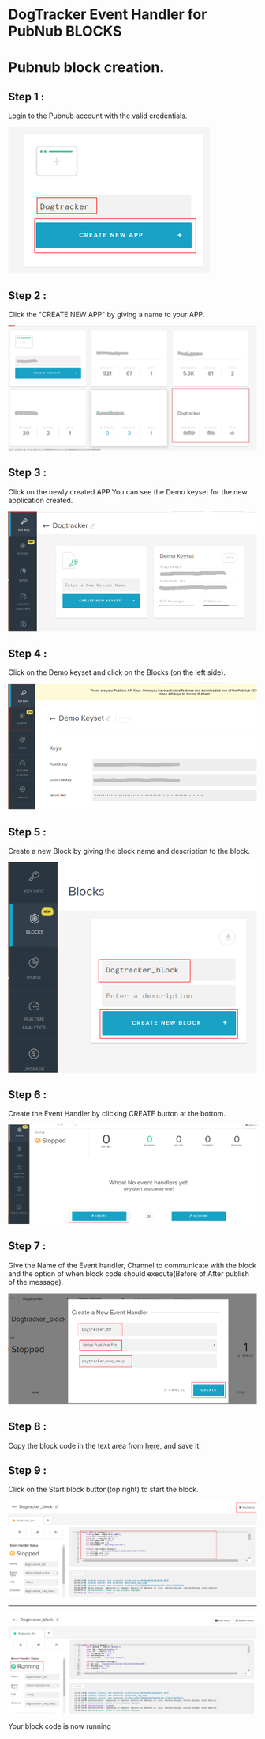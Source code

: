 # DogTracker Event Handler for PubNub BLOCKS

# Pubnub block creation.

## Step 1 : 
Login to the Pubnub account with the valid credentials.

![alt-tag](https://github.com/shyampurk/dogtracker/blob/master/screenshots/Block/dg1.png)

## Step 2 : 
Click the "CREATE NEW APP" by giving a name to your APP.

![alt-tag](https://github.com/shyampurk/dogtracker/blob/master/screenshots/Block/dg1.1.png)

## Step 3 :
Click on the newly created APP.You can see the Demo keyset for the new application created.

![alt-tag](https://github.com/shyampurk/dogtracker/blob/master/screenshots/Block/dg2.png)

## Step 4 : 
Click on the Demo keyset and click on the Blocks (on the left side).

![alt-tag](https://github.com/shyampurk/dogtracker/blob/master/screenshots/Block/dg3.png)

## Step 5 : 
Create a new Block by giving the block name and description to the block.

![alt-tag](https://github.com/shyampurk/dogtracker/blob/master/screenshots/Block/dg4.png)

## Step 6 :
Create the Event Handler by clicking CREATE button at the bottom.

![alt-tag](https://github.com/shyampurk/dogtracker/blob/master/screenshots/Block/dg6.png)

## Step 7 :
Give the Name of the Event handler, Channel to communicate with the block and the option of when block code should execute(Before of After publish of the message).
         
![alt-tag](https://github.com/shyampurk/dogtracker/blob/master/screenshots/Block/dg7.png)

## Step 8 : 

Copy the block code in the text area from [here](https://github.com/shyampurk/dogtracker/blob/master/Block/main.js), and save it.

## Step 9 : 
Click on the Start block button(top right) to start the block.

![alt-tag](https://github.com/shyampurk/dogtracker/blob/master/screenshots/Block/dg8.png)

<hr>

![alt-tag](https://github.com/shyampurk/dogtracker/blob/master/screenshots/Block/dg9.png)


Your block code is now running                  

